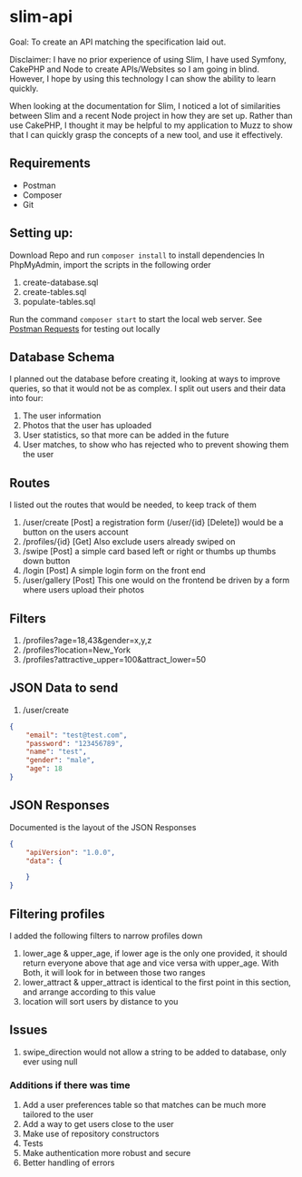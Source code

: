 # slim-api

Goal:
To create an API matching the specification laid out.

Disclaimer: I have no prior experience of using Slim, I have used Symfony, CakePHP and Node to create APIs/Websites so I am going in blind. However, I hope by using this technology I can show the ability to learn quickly.

When looking at the documentation for Slim, I noticed a lot of similarities between Slim and a recent Node project in how they are set up. Rather than use CakePHP, I thought it may be helpful to my application to Muzz to show that I can quickly grasp the concepts of a new tool, and use it effectively.

## Requirements
- Postman
- Composer
- Git

## Setting up:
Download Repo and run `composer install` to install dependencies
In PhpMyAdmin, import the scripts in the following order
1. create-database.sql
2. create-tables.sql
3. populate-tables.sql

Run the command `composer start` to start the local web server.
See [Postman Requests](#postman) for testing out locally

## Database Schema
I planned out the database before creating it, looking at ways to improve queries, so that it would not be as complex.
I split out users and their data into four:
1. The user information
2. Photos that the user has uploaded
3. User statistics, so that more can be added in the future
4. User matches, to show who has rejected who to prevent showing them the user

## Routes
I listed out the routes that would be needed, to keep track of them
1. /user/create [Post] a registration form (/user/{id} [Delete]) would be a button on the users account
2. /profiles/{id} [Get] Also exclude users already swiped on
3. /swipe [Post] a simple card based left or right or thumbs up thumbs down button
4. /login [Post] A simple login form on the front end
5. /user/gallery [Post] This one would on the frontend be driven by a form where users upload their photos

## Filters
1. /profiles?age=18,43&gender=x,y,z
2. /profiles?location=New_York
3. /profiles?attractive_upper=100&attract_lower=50


## JSON Data to send
1. /user/create
```json
{
    "email": "test@test.com",
    "password": "123456789",
    "name": "test",
    "gender": "male",
    "age": 18
}
```

## JSON Responses
Documented is the layout of the JSON Responses
```json
{
    "apiVersion": "1.0.0",
    "data": {

    }
}
```

## Filtering profiles
I added the following filters to narrow profiles down
1. lower_age & upper_age, if lower age is the only one provided, it should return everyone above that age and vice versa with upper_age. With Both, it will look for in between those two ranges
2. lower_attract & upper_attract is identical to the first point in this section, and arrange according to this value
3. location will sort users by distance to you

## Issues
1. swipe_direction would not allow a string to be added to database, only ever using null

### Additions if there was time
1. Add a user preferences table so that matches can be much more tailored to the user
2. Add a way to get users close to the user
3. Make use of repository constructors
4. Tests
5. Make authentication more robust and secure
6. Better handling of errors
